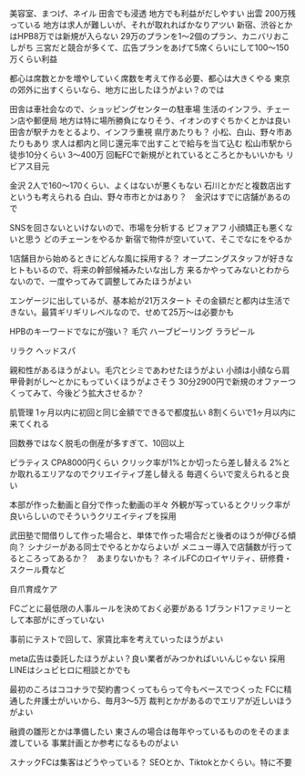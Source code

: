 
美容室、まつげ、ネイル
田舎でも浸透
地方でも利益がだしやすい
出雲 200万残っている
地方は求人が難しいが、それが取れればかなりアツい
新宿、渋谷とかはHPB8万では新規が入らない
29万のプランを1〜2個のプラン、カニバリおこしがち
三宮だと競合が多くて、広告プランをあげて5席くらいにして100〜150万くらい利益

都心は席数とかを増やしていく席数を考えて作る必要、都心は大きくやる
東京の郊外に出すくらいなら、地方に出したほうがよい？のでは

田舎は車社会なので、ショッピングセンターの駐車場
生活のインフラ、チェーン店や郵便局
地方は特に場所勝負になりそう、イオンのすぐちかくとかは良い
田舎が駅チカをとるより、インフラ重視
県庁あたりも？
小松、白山、野々市あたりもあり
求人は都内と同じ還元率で出すことで給与を当て込む
松山市駅から徒歩10分くらい
3〜400万
回転FCで新規がとれているところとかもいいかも
リビアス目元

金沢 2人で160〜170くらい、よくはないが悪くもない
石川とかだと複数店出すというも考えられる
白山、野々市市とかはあり？　金沢はすでに店舗があるので

SNSを回さないといけないので、市場を分析する
ビフォアフ
小顔矯正も悪くないと思う
どのチェーンをやるか
新宿で物件が空いていて、そこでなにをやるか

1店舗目から始めるときにどんな風に採用する？
オープニングスタッフが好きなヒトもいるので、将来の幹部候補みたいな出し方
来るかやってみないとわからないので、一度やってみて調整してみたほうがよい

エンゲージに出しているが、基本給が21万スタート
その金額だと都内は生活できない。最賃ギリギリレベルなので、せめて25万〜は必要かも

HPBのキーワードでなにが強い？
毛穴
ハーブピーリング
ララピール

リラク
ヘッドスパ

親和性があるほうがよい。毛穴とシミであわせたほうがよい
小顔は小顔なら肩甲骨剥がし〜とかにもっていくほうがよさそう
30分2900円で新規のオファーつくってみて、今後どう拡大させるか？

肌管理
1ヶ月以内に初回と同じ金額でできるで都度払い
8割くらいで1ヶ月以内に来てくれる

回数券ではなく脱毛の倒産が多すぎて、10回以上

ピラティス
CPA8000円くらい
クリック率が1%とか切ったら差し替える
2%とか取れるエリアなのでクリエイティブ差し替える
毎週くらいで変えられると良い

本部が作った動画と自分で作った動画の半々
外観が写っているとクリック率が良いらしいのでそういうクリエイティブを採用

武田塾で間借りして作った場合と、単体で作った場合だと後者のほうが伸びる傾向？
シナジーがある同士でやるとかならよいが
メニュー導入で店舗数が行ってるところってあるか？　あまりないかも？
ネイルFCのロイヤリティ、研修費・スクール費など

自爪育成ケア

FCごとに最低限の人事ルールを決めておく必要がある
1ブランド1ファミリーとして本部がにぎっていない

事前にテストで回して、家賃比率を考えていったほうがよい

meta広告は委託したほうがよい？良い業者がみつかればいいんじゃない
採用LINEはシュビヒロに相談とかでも

最初のころはココナラで契約書つくってもらって今もベースでつくった
FCに精通した弁護士がいいから、毎月3〜5万
裁判とかがあるのでエリアが近しいほうがよい

融資の雛形とかは準備したい
東さんの場合は毎年やっているもののをそのまま渡している
事業計画とか参考になるものがよい

スナックFCは集客はどうやっている？
SEOとか、Tiktokとかくらい。特に不要


